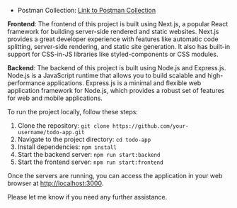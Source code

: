 

- Postman Collection: [Link to Postman Collection](/TODO-Work.postman_collection.json)

**Frontend**: The frontend of this project is built using Next.js, a popular React framework for building server-side rendered and static websites. Next.js provides a great developer experience with features like automatic code splitting, server-side rendering, and static site generation. It also has built-in support for CSS-in-JS libraries like styled-components or CSS modules.

**Backend**: The backend of this project is built using Node.js and Express.js. Node.js is a JavaScript runtime that allows you to build scalable and high-performance applications. Express.js is a minimal and flexible web application framework for Node.js, which provides a robust set of features for web and mobile applications.

To run the project locally, follow these steps:

1. Clone the repository: `git clone https://github.com/your-username/todo-app.git`
2. Navigate to the project directory: `cd todo-app`
3. Install dependencies: `npm install`
4. Start the backend server: `npm run start:backend`
5. Start the frontend server: `npm run start:frontend`

Once the servers are running, you can access the application in your web browser at [http://localhost:3000](http://localhost:3000).

Please let me know if you need any further assistance.
